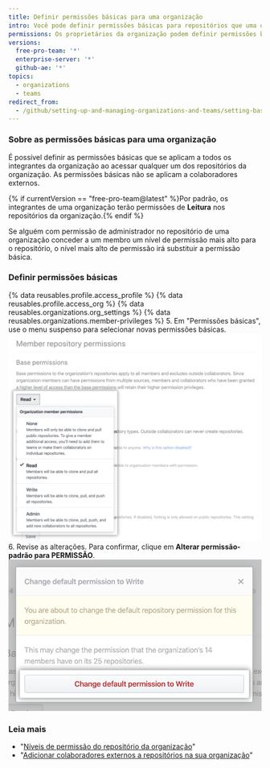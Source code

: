 ```yaml
---
title: Definir permissões básicas para uma organização
intro: Você pode definir permissões básicas para repositórios que uma organização possui.
permissions: Os proprietários da organização podem definir permissões básicas para uma organização.
versions:
  free-pro-team: '*'
  enterprise-server: '*'
  github-ae: '*'
topics:
  - organizations
  - teams
redirect_from:
  - /github/setting-up-and-managing-organizations-and-teams/setting-base-permissions-for-an-organization
---
```

### Sobre as permissões básicas para uma organização

É possível definir as permissões básicas que se aplicam a todos os integrantes da organização ao acessar qualquer um dos repositórios da organização. As permissões básicas não se aplicam a colaboradores externos.

{% if currentVersion == "free-pro-team@latest" %}Por padrão, os integrantes de uma organização terão permissões de **Leitura** nos repositórios da organização.{% endif %}

Se alguém com permissão de administrador no repositório de uma organização conceder a um membro um nível de permissão mais alto para o repositório, o nível mais alto de permissão irá substituir a permissão básica.

### Definir permissões básicas

{% data reusables.profile.access_profile %}
{% data reusables.profile.access_org %}
{% data reusables.organizations.org_settings %}
{% data reusables.organizations.member-privileges %}
5. Em "Permissões básicas", use o menu suspenso para selecionar novas permissões básicas. ![Selecionar novo nível de permissão a partir do menu suspenso de permissões básicas](/assets/images/help/organizations/base-permissions-drop-down.png)
6. Revise as alterações. Para confirmar, clique em **Alterar permissão-padrão para PERMISSÃO**. ![Revisar e confirmar a alteração das permissões básicas](/assets/images/help/organizations/base-permissions-confirm.png)

### Leia mais

- "[Níveis de permissão do repositório da organização](/github/setting-up-and-managing-organizations-and-teams/repository-permission-levels-for-an-organization#permission-levels-for-repositories-owned-by-an-organization)"
- "[Adicionar colaboradores externos a repositórios na sua organização](/github/setting-up-and-managing-organizations-and-teams/adding-outside-collaborators-to-repositories-in-your-organization)"
